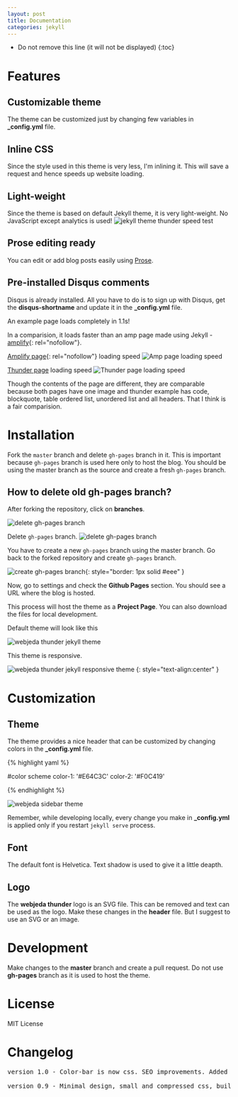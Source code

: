```yaml
---
layout: post
title: Documentation
categories: jekyll
---
```


* Do not remove this line (it will not be displayed) 
{:toc}

# Features

## Customizable theme
The theme can be customized just by changing few variables in **_config.yml** file.

## Inline CSS
Since the style used in this theme is very less, I'm inlining it. This will save a request and hence speeds up website loading.

## Light-weight
Since the theme is based on default Jekyll theme, it is very light-weight. No JavaScript except analytics is used!
![jekyll theme thunder speed test]({{site.baseurl}}/images/webpagetest-jekyll-theme-thunder.jpg)

## Prose editing ready
You can edit or add blog posts easily using [Prose](http://prose.io).

## Pre-installed Disqus comments
Disqus is already installed. All you have to do is to sign up with Disqus, get the **disqus-shortname** and update it in the **_config.yml** file.

An example page loads completely in 1.1s!

In a comparision, it loads faster than an amp page made using Jekyll - [amplify](https://cdn.ampproject.org/c/s/ageitgey.github.io/amplify/2016/03/08/example-post.html){: rel="nofollow"}.

[Amplify page](https://cdn.ampproject.org/c/s/ageitgey.github.io/amplify/2016/03/08/example-post.html){: rel="nofollow"} loading speed
![Amp page loading speed]({{site.baseurl}}/images/webpagetest-jekyll-theme-amplify-example.jpg)


[Thunder page](http://webjeda.com/thunder/example/) loading speed
![Thunder page loading speed]({{site.baseurl}}/images/webpagetest-jekyll-theme-thunder-example.jpg)

Though the contents of the page are different, they are comparable because both pages have one image and thunder example has code, blockquote, table ordered list, unordered list and all headers. That I think is a fair comparision.




# Installation
Fork the ``master`` branch and delete ``gh-pages`` branch in it. This is important because ``gh-pages`` branch is used here only to host the blog. You should be using the master branch as the source and create a fresh ``gh-pages`` branch.

## How to delete old **gh-pages** branch?
After forking the repository, click on **branches**.


![delete gh-pages branch]({{site.baseurl}}/images/delete-github-branch.png)

Delete ``gh-pages`` branch.
![delete gh-pages branch]({{site.baseurl}}/images/delete-github-branch-2.png)

You have to create a new ``gh-pages`` branch using the master branch. Go back to the forked repository and create ``gh-pages`` branch.

![create gh-pages branch]({{site.baseurl}}/images/create-gh-pages-branch.JPG){: style="border: 1px solid #eee" }

Now, go to settings and check the **Github Pages** section. You should see a URL where the blog is hosted.

This process will host the theme as a **Project Page**. You can also download the files for local development. 

Default theme will look like this

![webjeda thunder jekyll theme]({{site.baseurl}}/images/thunder-jekyll-theme.jpg)

This theme is responsive.

![webjeda thunder jekyll responsive theme]({{site.baseurl}}/images/thunder-responsive-jekyll-theme.jpg)
{: style="text-align:center" }

# Customization

## Theme
The theme provides a nice header that can be customized by changing colors in the **_config.yml** file.

{% highlight yaml %}

#color scheme
color-1: '#E64C3C'
color-2: '#F0C419' 

{% endhighlight %}

![webjeda sidebar theme]({{site.baseurl}}/images/thunder-jekyll-theme-2.jpg)

Remember, while developing locally, every change you make in **_config.yml** is applied only if you restart ``jekyll serve`` process.

## Font 
The default font is Helvetica. Text shadow is used to give it a little deapth.

## Logo
The **webjeda thunder** logo is an SVG file. This can be removed and text can be used as the logo. Make these changes in the **header** file. But I suggest to use an SVG or an image.

# Development
Make changes to the **master** branch and create a pull request. Do not use **gh-pages** branch as it is used to host the theme.

# License
MIT License

# Changelog
<pre>
version 1.0 - Color-bar is now css. SEO improvements. Added an author section.  
  
version 0.9 - Minimal design, small and compressed css, built in disqus comments, compressed html, superfast loading UI.
</pre>
